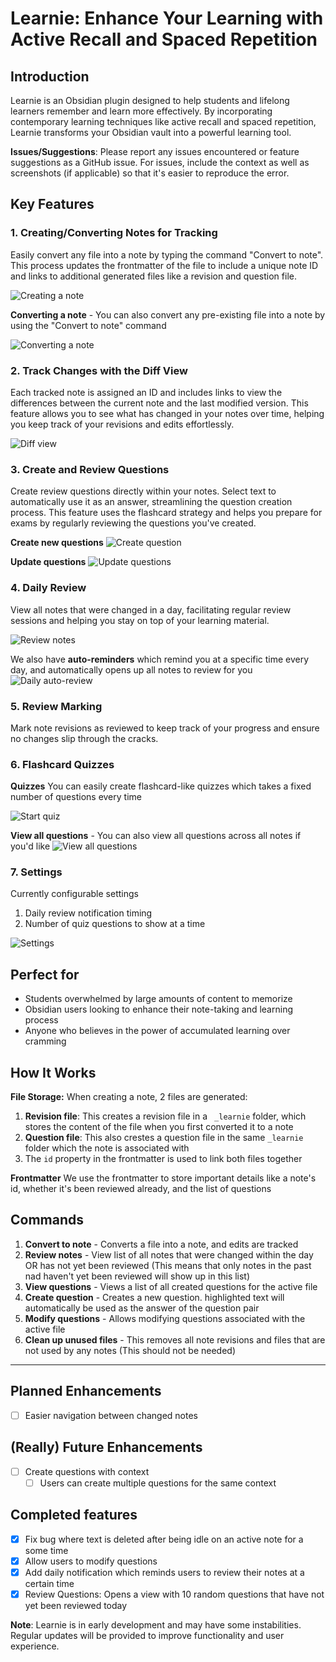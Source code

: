 # Learnie: Enhance Your Learning with Active Recall and Spaced Repetition

## Introduction

Learnie is an Obsidian plugin designed to help students and lifelong learners remember and learn more effectively. By incorporating contemporary learning techniques like active recall and spaced repetition, Learnie transforms your Obsidian vault into a powerful learning tool.

**Issues/Suggestions**: Please report any issues encountered or feature suggestions as a GitHub issue. For issues, include the context as well as screenshots (if applicable) so that it's easier to reproduce the error.

## Key Features

### 1. Creating/Converting Notes for Tracking

Easily convert any file into a note by typing the command "Convert to note". This process updates the frontmatter of the file to include a unique note ID and links to additional generated files like a revision and question file.

![Creating a note](assets/create-note.gif)

**Converting a note** - You can also convert any pre-existing file into a note by using the "Convert to note" command

![Converting a note](assets/convert-to-note.gif)

### 2. Track Changes with the Diff View

Each tracked note is assigned an ID and includes links to view the differences between the current note and the last modified version. This feature allows you to see what has changed in your notes over time, helping you keep track of your revisions and edits effortlessly.

![Diff view](assets/diff-view.gif)

### 3. Create and Review Questions

Create review questions directly within your notes. Select text to automatically use it as an answer, streamlining the question creation process. This feature uses the flashcard strategy and helps you prepare for exams by regularly reviewing the questions you've created.

**Create new questions**
![Create question](assets/create-qns.gif)

**Update questions**
![Update questions](assets/update-qns.gif)

### 4. Daily Review

View all notes that were changed in a day, facilitating regular review sessions and helping you stay on top of your learning material.

![Review notes](assets/review-notes.gif)

We also have **auto-reminders** which remind you at a specific time every day, and automatically opens up all notes to review for you
![Daily auto-review](assets/review-notification.gif)

### 5. Review Marking

Mark note revisions as reviewed to keep track of your progress and ensure no changes slip through the cracks.

### 6. Flashcard Quizzes

**Quizzes**
You can easily create flashcard-like quizzes which takes a fixed number of questions every time

![Start quiz](assets/start-quiz.png)


**View all questions** - You can also view all questions across all notes if you'd like
![View all questions](assets/view-all-qns.png)


### 7. Settings
Currently configurable settings
1. Daily review notification timing
2. Number of quiz questions to show at a time

![Settings](assets/settings.png)

## Perfect for

- Students overwhelmed by large amounts of content to memorize
- Obsidian users looking to enhance their note-taking and learning process
- Anyone who believes in the power of accumulated learning over cramming

## How It Works

**File Storage:**
When creating a note, 2 files are generated:
1. **Revision file**: This creates a revision file in a ` _learnie` folder, which stores the content of the file when you first converted it to a note
2. **Question file**: This also crestes a question file in the same `_learnie` folder which the note is associated with
3. The `id` property in the frontmatter is used to link both files together

**Frontmatter**
We use the frontmatter to store important details like a note's id, whether it's been reviewed already, and the list of questions

## Commands
1. **Convert to note** - Converts a file into a note, and edits are tracked
2. **Review notes** - View list of all notes that were changed within the day OR has not yet been reviewed (This means that only notes in the past nad haven't yet been reviewed will show up in this list)
3. **View questions** - Views a list of all created questions for the active file
4. **Create question** - Creates a new question. highlighted text will automatically be used as the answer of the question pair
5. **Modify questions** - Allows modifying questions associated with the active file
6. **Clean up unused files** - This removes all note revisions and files that are not used by any notes (This should not be needed)

---

## Planned Enhancements
- [ ] Easier navigation between changed notes

## (Really) Future Enhancements
- [ ] Create questions with context
	- [ ] Users can create multiple questions for the same context

## Completed features
- [x] Fix bug where text is deleted after being idle on an active note for a some time
- [x] Allow users to modify questions
- [x] Add daily notification which reminds users to review their notes at a certain time
- [x] Review Questions: Opens a view with 10 random questions that have not yet been reviewed today

**Note**: Learnie is in early development and may have some instabilities. Regular updates will be provided to improve functionality and user experience.

